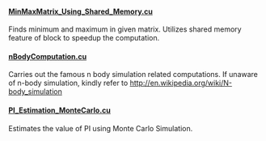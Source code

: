 #### [MinMaxMatrix_Using_Shared_Memory.cu](MinMaxMatrix_Using_Shared_Memory.cu)
Finds minimum and maximum in given matrix. Utilizes shared memory feature of block to speedup the computation.

#### [nBodyComputation.cu](nBodyComputation.cu)
Carries out the famous n body simulation related computations. If unaware of n-body simulation, kindly refer to http://en.wikipedia.org/wiki/N-body_simulation

#### [PI_Estimation_MonteCarlo.cu](PI_Estimation_MonteCarlo.cu)
Estimates the value of PI using Monte Carlo Simulation.
